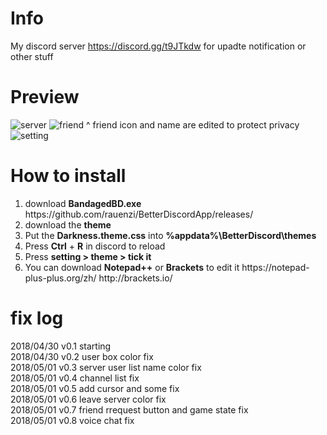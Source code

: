 # Info
My discord server https://discord.gg/t9JTkdw for upadte notification or other stuff
 
# Preview
<img src="https://i.imgur.com/BhWe52I.jpg" alt="server">
<img src="https://i.imgur.com/47OpBTc.jpg" alt="friend">
^ friend icon and name are edited to protect privacy
<img src="https://i.imgur.com/oVo2xI9.jpg" alt="setting">

# How to install
<ol>
<li>download <b>BandagedBD.exe</b> https://github.com/rauenzi/BetterDiscordApp/releases/</li>
<li>download the <b>theme</b></li>
<li>Put the <b>Darkness.theme.css</b> into <b>%appdata%\BetterDiscord\themes</b></li>
<li>Press <b>Ctrl</b> + <b>R</b> in discord to reload</li>
<li>Press <b>setting > theme > tick it</b></li>
<li>You can download <b>Notepad++</b> or <b>Brackets</b> to edit it https://notepad-plus-plus.org/zh/ http://brackets.io/</li>
</ol>
 
# fix log
2018/04/30 v0.1 starting <br>
2018/04/30 v0.2 user box color fix <br>
2018/05/01 v0.3 server user list name color fix <br>
2018/05/01 v0.4 channel list fix<br>
2018/05/01 v0.5 add cursor and some fix<br>
2018/05/01 v0.6 leave server color fix<br>
2018/05/01 v0.7 friend rrequest button and game state fix<br>
2018/05/01 v0.8 voice chat fix
